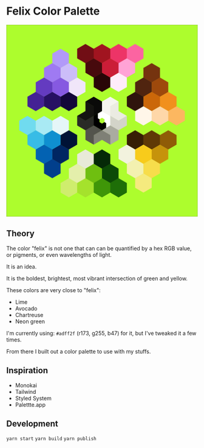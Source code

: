 # Felix Color Palette

<img src="./felixkai.png" width="600" />

## Theory

The color "felix" is not one that can can be quantified by a hex RGB value, or pigments, or even wavelengths of light.

It is an idea.

It is the boldest, brightest, most vibrant intersection of green and yellow.

These colors are very close to "felix":

- Lime
- Avocado
- Chartreuse
- Neon green

I'm currently using: `#adff2f` (r173, g255, b47) for it, but I've tweaked it a few times.

From there I built out a color palette to use with my stuffs.

## Inspiration

- Monokai
- Tailwind
- Styled System
- Palettte.app

## Development

`yarn start`
`yarn build`
`yarn publish`
